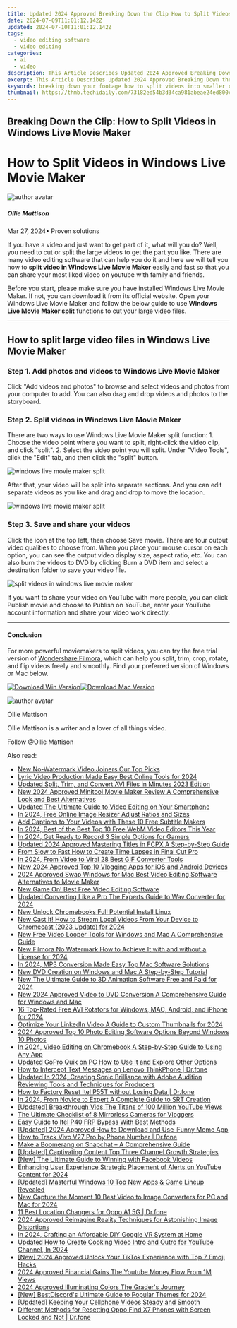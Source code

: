 ```yaml
---
title: Updated 2024 Approved Breaking Down the Clip How to Split Videos in Windows Live Movie Maker
date: 2024-07-09T11:01:12.142Z
updated: 2024-07-10T11:01:12.142Z
tags: 
  - video editing software
  - video editing
categories: 
  - ai
  - video
description: This Article Describes Updated 2024 Approved Breaking Down the Clip How to Split Videos in Windows Live Movie Maker
excerpt: This Article Describes Updated 2024 Approved Breaking Down the Clip How to Split Videos in Windows Live Movie Maker
keywords: breaking down your footage how to split videos into smaller clips in windows live movie maker,ai animation how to split videos in windows live movie maker,breaking down the clip how to split videos in windows live movie maker,how to split videos in windows live movie maker,breaking down the footage how to split videos into smaller clips in windows live movie maker,video editing essentials how to split clips in windows live movie maker 2023 update,video editing essentials how to split clips in windows live movie maker updated
thumbnail: https://thmb.techidaily.com/73182ed54b3d34ca981abeae24ed800ccc098d1b157cf1a2528e89d05cbc2979.jpg
---
```


## Breaking Down the Clip: How to Split Videos in Windows Live Movie Maker

# How to Split Videos in Windows Live Movie Maker

![author avatar](https://images.wondershare.com/filmora/article-images/ollie-mattison.jpg)

##### Ollie Mattison

 Mar 27, 2024• Proven solutions

If you have a video and just want to get part of it, what will you do? Well, you need to cut or split the large videos to get the part you like. There are many video editing software that can help you do it and here we will tell you how to **split video in Windows Live Movie Maker** easily and fast so that you can share your most liked video on youtube with family and friends.

Before you start, please make sure you have installed Windows Live Movie Maker. If not, you can download it from its official website. Open your Windows Live Movie Maker and follow the below guide to use **Windows Live Movie Maker split** functions to cut your large video files.

---

## How to split large video files in Windows Live Movie Maker

### Step 1\. Add photos and videos to Windows Live Movie Maker

Click "Add videos and photos" to browse and select videos and photos from your computer to add. You can also drag and drop videos and photos to the storyboard.

### Step 2\. Split videos in Windows Live Movie Maker

There are two ways to use Windows Live Movie Maker split function: 1\. Choose the video point where you want to split, right-click the video clip, and click "split". 2\. Select the video point you will split. Under "Video Tools", click the "Edit" tab, and then click the "split" button.

![windows live movie maker split](https://images.wondershare.com/topic/video-editing/windows-live-movie-maker-split.jpg)

After that, your video will be split into separate sections. And you can edit separate videos as you like and drag and drop to move the location.

![windows live movie maker split](https://images.wondershare.com/topic/video-editing/windows-live-movie-maker-split-videos.jpg)

### Step 3\. Save and share your videos

Click the icon at the top left, then choose Save movie. There are four output video qualities to choose from. When you place your mouse cursor on each option, you can see the output video display size, aspect ratio, etc. You can also burn the videos to DVD by clicking Burn a DVD item and select a destination folder to save your video file.

![split videos in windows live movie maker](https://images.wondershare.com/topic/video-editing/windows-live-movie-maker-split-save.jpg)

If you want to share your video on YouTube with more people, you can click Publish movie and choose to Publish on YouTube, enter your YouTube account information and share your video work directly.

---

#### Conclusion

For more powerful moviemakers to split videos, you can try the free trial version of [Wondershare Filmora](https://tools.techidaily.com/wondershare/filmora/download/), which can help you split, trim, crop, rotate, and flip videos freely and smoothly. Find your preferred version of Windows or Mac below.

[![Download Win Version](https://images.wondershare.com/filmora/article-images/download-btn-win.jpg)](https://tools.techidaily.com/wondershare/filmora/download/)[![Download Mac Version](https://images.wondershare.com/filmora/article-images/download-btn-mac.jpg)](https://tools.techidaily.com/wondershare/filmora/download/)

![author avatar](https://images.wondershare.com/filmora/article-images/ollie-mattison.jpg)

Ollie Mattison

Ollie Mattison is a writer and a lover of all things video.

Follow @Ollie Mattison

<span class="atpl-alsoreadstyle">Also read:</span>
<div><ul>
<li><a href="https://video-ai-editor.techidaily.com/new-no-watermark-video-joiners-our-top-picks/"><u>New No-Watermark Video Joiners Our Top Picks</u></a></li>
<li><a href="https://video-ai-editor.techidaily.com/lyric-video-production-made-easy-best-online-tools-for-2024/"><u>Lyric Video Production Made Easy Best Online Tools for 2024</u></a></li>
<li><a href="https://video-ai-editor.techidaily.com/updated-split-trim-and-convert-avi-files-in-minutes-2023-edition/"><u>Updated Split, Trim, and Convert AVI Files in Minutes 2023 Edition</u></a></li>
<li><a href="https://video-ai-editor.techidaily.com/new-2024-approved-minitool-movie-maker-review-a-comprehensive-look-and-best-alternatives/"><u>New 2024 Approved Minitool Movie Maker Review A Comprehensive Look and Best Alternatives</u></a></li>
<li><a href="https://video-ai-editor.techidaily.com/updated-the-ultimate-guide-to-video-editing-on-your-smartphone/"><u>Updated The Ultimate Guide to Video Editing on Your Smartphone</u></a></li>
<li><a href="https://video-ai-editor.techidaily.com/in-2024-free-online-image-resizer-adjust-ratios-and-sizes/"><u>In 2024, Free Online Image Resizer Adjust Ratios and Sizes</u></a></li>
<li><a href="https://video-ai-editor.techidaily.com/add-captions-to-your-videos-with-these-10-free-subtitle-makers/"><u>Add Captions to Your Videos with These 10 Free Subtitle Makers</u></a></li>
<li><a href="https://video-ai-editor.techidaily.com/in-2024-best-of-the-best-top-10-free-webm-video-editors-this-year/"><u>In 2024, Best of the Best Top 10 Free WebM Video Editors This Year</u></a></li>
<li><a href="https://video-ai-editor.techidaily.com/in-2024-get-ready-to-record-3-simple-options-for-gamers/"><u>In 2024, Get Ready to Record 3 Simple Options for Gamers</u></a></li>
<li><a href="https://video-ai-editor.techidaily.com/updated-2024-approved-mastering-titles-in-fcpx-a-step-by-step-guide/"><u>Updated 2024 Approved Mastering Titles in FCPX A Step-by-Step Guide</u></a></li>
<li><a href="https://video-ai-editor.techidaily.com/from-slow-to-fast-how-to-create-time-lapses-in-final-cut-pro/"><u>From Slow to Fast How to Create Time Lapses in Final Cut Pro</u></a></li>
<li><a href="https://video-ai-editor.techidaily.com/in-2024-from-video-to-viral-28-best-gif-converter-tools/"><u>In 2024, From Video to Viral 28 Best GIF Converter Tools</u></a></li>
<li><a href="https://video-ai-editor.techidaily.com/new-2024-approved-top-10-vlogging-apps-for-ios-and-android-devices/"><u>New 2024 Approved Top 10 Vlogging Apps for iOS and Android Devices</u></a></li>
<li><a href="https://video-ai-editor.techidaily.com/2024-approved-swap-windows-for-mac-best-video-editing-software-alternatives-to-movie-maker/"><u>2024 Approved Swap Windows for Mac Best Video Editing Software Alternatives to Movie Maker</u></a></li>
<li><a href="https://video-ai-editor.techidaily.com/new-game-on-best-free-video-editing-software/"><u>New Game On! Best Free Video Editing Software</u></a></li>
<li><a href="https://video-ai-editor.techidaily.com/updated-converting-like-a-pro-the-experts-guide-to-wav-converter-for-2024/"><u>Updated Converting Like a Pro The Experts Guide to Wav Converter for 2024</u></a></li>
<li><a href="https://video-ai-editor.techidaily.com/new-unlock-chromebooks-full-potential-install-linux/"><u>New Unlock Chromebooks Full Potential Install Linux</u></a></li>
<li><a href="https://video-ai-editor.techidaily.com/new-cast-it-how-to-stream-local-videos-from-your-device-to-chromecast-2023-update-for-2024/"><u>New Cast It! How to Stream Local Videos From Your Device to Chromecast (2023 Update) for 2024</u></a></li>
<li><a href="https://video-ai-editor.techidaily.com/new-free-video-looper-tools-for-windows-and-mac-a-comprehensive-guide/"><u>New Free Video Looper Tools for Windows and Mac A Comprehensive Guide</u></a></li>
<li><a href="https://video-ai-editor.techidaily.com/new-filmora-no-watermark-how-to-achieve-it-with-and-without-a-license-for-2024/"><u>New Filmora No Watermark How to Achieve It with and without a License for 2024</u></a></li>
<li><a href="https://video-ai-editor.techidaily.com/in-2024-mp3-conversion-made-easy-top-mac-software-solutions/"><u>In 2024, MP3 Conversion Made Easy Top Mac Software Solutions</u></a></li>
<li><a href="https://video-ai-editor.techidaily.com/new-dvd-creation-on-windows-and-mac-a-step-by-step-tutorial/"><u>New DVD Creation on Windows and Mac A Step-by-Step Tutorial</u></a></li>
<li><a href="https://video-ai-editor.techidaily.com/new-the-ultimate-guide-to-3d-animation-software-free-and-paid-for-2024/"><u>New The Ultimate Guide to 3D Animation Software Free and Paid for 2024</u></a></li>
<li><a href="https://video-ai-editor.techidaily.com/new-2024-approved-video-to-dvd-conversion-a-comprehensive-guide-for-windows-and-mac/"><u>New 2024 Approved Video to DVD Conversion A Comprehensive Guide for Windows and Mac</u></a></li>
<li><a href="https://video-ai-editor.techidaily.com/16-top-rated-free-avi-rotators-for-windows-mac-android-and-iphone-for-2024/"><u>16 Top-Rated Free AVI Rotators for Windows, MAC, Android, and iPhone for 2024</u></a></li>
<li><a href="https://video-ai-editor.techidaily.com/optimize-your-linkedin-video-a-guide-to-custom-thumbnails-for-2024/"><u>Optimize Your LinkedIn Video A Guide to Custom Thumbnails for 2024</u></a></li>
<li><a href="https://video-ai-editor.techidaily.com/2024-approved-top-10-photo-editing-software-options-beyond-windows-10-photos/"><u>2024 Approved Top 10 Photo Editing Software Options Beyond Windows 10 Photos</u></a></li>
<li><a href="https://video-ai-editor.techidaily.com/in-2024-video-editing-on-chromebook-a-step-by-step-guide-to-using-any-app/"><u>In 2024, Video Editing on Chromebook A Step-by-Step Guide to Using Any App</u></a></li>
<li><a href="https://video-ai-editor.techidaily.com/updated-gopro-quik-on-pc-how-to-use-it-and-explore-other-options/"><u>Updated GoPro Quik on PC How to Use It and Explore Other Options</u></a></li>
<li><a href="https://android-location-track.techidaily.com/how-to-intercept-text-messages-on-lenovo-thinkphone-drfone-by-drfone-virtual-android/"><u>How to Intercept Text Messages on Lenovo ThinkPhone | Dr.fone</u></a></li>
<li><a href="https://sound-optimizing.techidaily.com/updated-in-2024-creating-sonic-brilliance-with-adobe-audition-reviewing-tools-and-techniques-for-producers/"><u>Updated In 2024, Creating Sonic Brilliance with Adobe Audition Reviewing Tools and Techniques for Producers</u></a></li>
<li><a href="https://techidaily.com/how-to-factory-reset-itel-p55t-without-losing-data-drfone-by-drfone-reset-android-reset-android/"><u>How to Factory Reset Itel P55T without Losing Data | Dr.fone</u></a></li>
<li><a href="https://some-knowledge.techidaily.com/in-2024-from-novice-to-expert-a-complete-guide-to-srt-creation/"><u>In 2024, From Novice to Expert  A Complete Guide to SRT Creation</u></a></li>
<li><a href="https://youtube-videos.techidaily.com/updated-breakthrough-vids-the-titans-of-100-million-youtube-views/"><u>[Updated] Breakthrough Vids  The Titans of 100 Million YouTube Views</u></a></li>
<li><a href="https://youtube-clips.techidaily.com/the-ultimate-checklist-of-8-mirrorless-cameras-for-vloggers/"><u>The Ultimate Checklist of 8 Mirrorless Cameras for Vloggers</u></a></li>
<li><a href="https://bypass-frp.techidaily.com/easy-guide-to-itel-p40-frp-bypass-with-best-methods-by-drfone-android/"><u>Easy Guide to Itel P40 FRP Bypass With Best Methods</u></a></li>
<li><a href="https://fox-http.techidaily.com/updated-2024-approved-how-to-download-and-use-ifunny-meme-app/"><u>[Updated] 2024 Approved  How to Download and Use iFunny Meme App</u></a></li>
<li><a href="https://android-location-track.techidaily.com/how-to-track-vivo-v27-pro-by-phone-number-drfone-by-drfone-virtual-android/"><u>How to Track Vivo V27 Pro by Phone Number | Dr.fone</u></a></li>
<li><a href="https://tiktok-video-recordings.techidaily.com/make-a-boomerang-on-snapchat-a-comprehensive-guide/"><u>Make a Boomerang on Snapchat – A Comprehensive Guide</u></a></li>
<li><a href="https://youtube-videos.techidaily.com/updated-captivating-content-top-three-channel-growth-strategies/"><u>[Updated] Captivating Content  Top Three Channel Growth Strategies</u></a></li>
<li><a href="https://facebook-video-files.techidaily.com/new-the-ultimate-guide-to-winning-with-facebook-videos/"><u>[New] The Ultimate Guide to Winning with Facebook Videos</u></a></li>
<li><a href="https://youtube-video-recordings.techidaily.com/enhancing-user-experience-strategic-placement-of-alerts-on-youtube-content-for-2024/"><u>Enhancing User Experience  Strategic Placement of Alerts on YouTube Content for 2024</u></a></li>
<li><a href="https://extra-guidance.techidaily.com/updated-masterful-windows-10-top-new-apps-and-game-lineup-revealed/"><u>[Updated] Masterful Windows 10  Top New Apps & Game Lineup Revealed</u></a></li>
<li><a href="https://video-content-creator.techidaily.com/new-capture-the-moment-10-best-video-to-image-converters-for-pc-and-mac-for-2024/"><u>New Capture the Moment 10 Best Video to Image Converters for PC and Mac for 2024</u></a></li>
<li><a href="https://location-fake.techidaily.com/11-best-location-changers-for-oppo-a1-5g-drfone-by-drfone-virtual-android/"><u>11 Best Location Changers for Oppo A1 5G | Dr.fone</u></a></li>
<li><a href="https://extra-guidance.techidaily.com/2024-approved-reimagine-reality-techniques-for-astonishing-image-distortions/"><u>2024 Approved  Reimagine Reality  Techniques for Astonishing Image Distortions</u></a></li>
<li><a href="https://extra-lessons.techidaily.com/in-2024-crafting-an-affordable-diy-google-vr-system-at-home/"><u>In 2024, Crafting an Affordable DIY Google VR System at Home</u></a></li>
<li><a href="https://ai-editing-video.techidaily.com/updated-how-to-create-cooking-video-intro-and-outro-for-youtube-channel-in-2024/"><u>Updated How to Create Cooking Video Intro and Outro for YouTube Channel, In 2024</u></a></li>
<li><a href="https://tiktok-video-recordings.techidaily.com/new-2024-approved-unlock-your-tiktok-experience-with-top-7-emoji-hacks/"><u>[New] 2024 Approved  Unlock Your TikTok Experience with Top 7 Emoji Hacks</u></a></li>
<li><a href="https://youtube-stream.techidaily.com/2024-approved-financial-gains-the-youtube-money-flow-from-1m-views/"><u>2024 Approved  Financial Gains  The Youtube Money Flow From 1M Views</u></a></li>
<li><a href="https://some-knowledge.techidaily.com/2024-approved-illuminating-colors-the-graders-journey/"><u>2024 Approved  Illuminating Colors  The Grader's Journey</u></a></li>
<li><a href="https://discord-videos.techidaily.com/new-bestdiscords-ultimate-guide-to-popular-themes-for-2024/"><u>[New] BestDiscord's Ultimate Guide to Popular Themes for 2024</u></a></li>
<li><a href="https://extra-approaches.techidaily.com/updated-keeping-your-cellphone-videos-steady-and-smooth/"><u>[Updated] Keeping Your Cellphone Videos Steady and Smooth</u></a></li>
<li><a href="https://techidaily.com/different-methods-for-resetting-oppo-find-x7-phones-with-screen-locked-and-not-drfone-by-drfone-reset-android-reset-android/"><u>Different Methods for Resetting Oppo Find X7 Phones with Screen Locked and Not | Dr.fone</u></a></li>
</ul></div>

<ins class="adsbygoogle"
      style="display:block"
      data-ad-client="ca-pub-7571918770474297"
      data-ad-slot="8358498916"
      data-ad-format="auto"
      data-full-width-responsive="true"></ins>